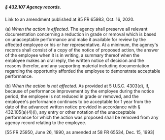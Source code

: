 ##### § 432.107 Agency records. #####

Link to an amendment published at 85 FR 65983, Oct. 16, 2020.

(a) *When the action is effected.* The agency shall preserve all relevant documentation concerning a reduction in grade or removal which is based on unacceptable performance and make it available for review by the affected employee or his or her representative. At a minimum, the agency's records shall consist of a copy of the notice of proposed action, the answer of the employee when it is in writing, a summary thereof when the employee makes an oral reply, the written notice of decision and the reasons therefor, and any supporting material including documentation regarding the opportunity afforded the employee to demonstrate acceptable performance.

(b) *When the action is not affected.* As provided at 5 U.S.C. 4303(d), if, because of performance improvement by the employee during the notice period, the employee is not reduced in grade or removed, and the employee's performance continues to be acceptable for 1 year from the date of the advanced written notice provided in accordance with § 432.105(a)(4)(i), any entry or other notation of the unacceptable performance for which the action was proposed shall be removed from any agency record relating to the employee.

[55 FR 25950, June 26, 1990, as amended at 58 FR 65534, Dec. 15, 1993]